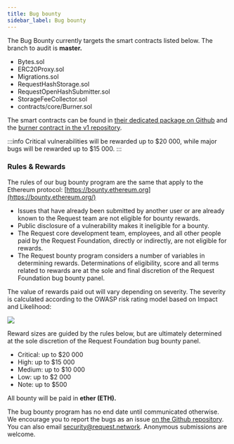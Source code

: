 ```yaml
---
title: Bug bounty
sidebar_label: Bug bounty
---
```


The Bug Bounty currently targets the smart contracts listed below. The branch to audit is **master.**

- Bytes.sol
- ERC20Proxy.sol
- Migrations.sol
- RequestHashStorage.sol
- RequestOpenHashSubmitter.sol
- StorageFeeCollector.sol
- contracts/core/Burner.sol

The smart contracts can be found in [their dedicated package on Github](https://github.com/RequestNetwork/requestNetwork/tree/master/packages/smart-contracts/src/contracts) and the [burner contract in the v1 repository](https://github.com/RequestNetwork/requestNetwork-v1-archive/blob/development/packages/requestNetworkSmartContracts/contracts/core/Burner.sol).

:::info
Critical vulnerabilities will be rewarded up to $20 000, while major bugs will be rewarded up to $15 000.
:::

### Rules & Rewards

The rules of our bug bounty program are the same that apply to the Ethereum protocol: [https://bounty.ethereum.org](https://bounty.ethereum.org/)

- Issues that have already been submitted by another user or are already known to the Request team are not eligible for bounty rewards.
- Public disclosure of a vulnerability makes it ineligible for a bounty.
- The Request core development team, employees, and all other people paid by the Request Foundation, directly or indirectly, are not eligible for rewards.
- The Request bounty program considers a number of variables in determining rewards. Determinations of eligibility, score and all terms related to rewards are at the sole and final discretion of the Request Foundation bug bounty panel.

The value of rewards paid out will vary depending on severity. The severity is calculated according to the OWASP risk rating model based on Impact and Likelihood:

![](/img/severity.png)

Reward sizes are guided by the rules below, but are ultimately determined at the sole discretion of the Request Foundation bug bounty panel.

- Critical: up to \$20 000
- High: up to \$15 000
- Medium: up to \$10 000
- Low: up to \$2 000
- Note: up to \$500

All bounty will be paid in **ether \(ETH\).**

The bug bounty program has no end date until communicated otherwise. We encourage you to report the bugs as an issue [on the Github repository](https://github.com/RequestNetwork/requestNetwork). You can also email [security@request.network](mailto:security@request.network). Anonymous submissions are welcome.
